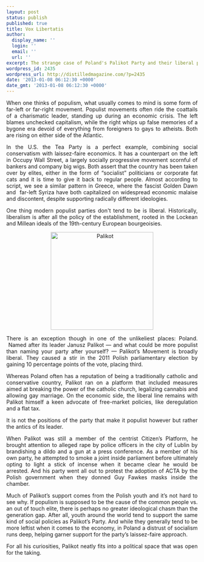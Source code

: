 ```yaml
---
layout: post
status: publish
published: true
title: Vox Libertatis
author:
  display_name: ''
  login: ''
  email: ''
  url: ''
excerpt: The strange case of Poland's Palikot Party and their liberal populism.
wordpress_id: 2435
wordpress_url: http://distilledmagazine.com/?p=2435
date: '2013-01-08 06:12:30 +0000'
date_gmt: '2013-01-08 06:12:30 +0000'
---
```

<p style="text-align: justify;">When one thinks of populism, what usually comes to mind is some form of far-left or far-right movement. Populist movements often ride the coattails of a charismatic leader, standing up during an economic crisis. The left blames unchecked capitalism, while the right whips up false memories of a bygone era devoid of everything from foreigners to gays to atheists. Both are rising on either side of the Atlantic.</p>
<p style="text-align: justify;">In the U.S. the Tea Party is a perfect example, combining social conservatism with laissez-faire economics. It has a counterpart on the left in Occupy Wall Street, a largely socially progressive movement scornful of bankers and company big wigs. Both assert that the country has been taken over by elites, either in the form of “socialist” politicians or corporate fat cats and it is time to give it back to regular people. Almost according to script, we see a similar pattern in Greece, where the fascist Golden Dawn and  far-left Syriza have both capitalized on widespread economic malaise and discontent, despite supporting radically different ideologies.</p>
<p style="text-align: justify;">One thing modern populist parties don't tend to be is liberal. Historically, liberalism is after all the policy of the establishment, rooted in the Lockean and Millean ideals of the 19th-century European bourgeoisies.</p>
<p style="text-align: justify;"><!--column--></p>
<p style="text-align: center;"><a href="http://distilledmagazine.com/wp-content/uploads/2013/01/Plik:Palikot.jpg" rel="attachment wp-att-2438"><img class="aligncenter  wp-image-2438" title="Januzs Palikot with gun and dildo" alt="Palikot" src="http://distilledmagazine.com/wp-content/uploads/2013/01/Palikot.jpg" width="270" height="257" /></a></p>
<p style="text-align: justify;">There is an exception though in one of the unlikeliest places: Poland.  Named after its leader Janusz Palikot — and what could be more populist than naming your party after yourself? — Palikot’s Movement is broadly liberal. They caused a stir in the 2011 Polish parliamentary election by gaining 10 percentage points of the vote, placing third.</p>
<p style="text-align: justify;">Whereas Poland often has a reputation of being a traditionally catholic and conservative country, Palikot ran on a platform that included measures aimed at breaking the power of the catholic church, legalizing cannabis and allowing gay marriage. On the economic side, the liberal line remains with Palikot himself a keen advocate of free-market policies, like deregulation and a flat tax.</p>
<p style="text-align: justify;"><!--column--></p>
<p style="text-align: justify;">It is not the positions of the party that make it populist however but rather the antics of its leader.</p>
<p style="text-align: justify;">When Palikot was still a member of the centrist Citizen’s Platform, he brought attention to alleged rape by police officers in the city of Lublin by brandishing a dildo and a gun at a press conference. As a member of his own party, he attempted to smoke a joint inside parliament before ultimately opting to light a stick of incense when it became clear he would be arrested. And his party went all out to protest the adoption of ACTA by the Polish government when they donned Guy Fawkes masks inside the chamber.</p>
<p style="text-align: justify;">Much of Palikot’s support comes from the Polish youth and it’s not hard to see why. If populism is supposed to be the cause of the common people vs. an out of touch elite, there is perhaps no greater ideological chasm than the generation gap. After all, youth around the world tend to support the same kind of social policies as Palikot’s Party. And while they generally tend to be more leftist when it comes to the economy, in Poland a distrust of socialism runs deep, helping garner support for the party’s laissez-faire approach.</p>
<p style="text-align: justify;">For all his curiosities, Palikot neatly fits into a political space that was open for the taking.</p>
<p style="text-align: justify;"><!--column--></p>
